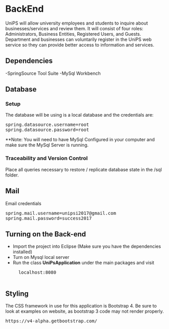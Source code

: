 # BackEnd

UniPS will allow university employees and students to inquire about businesses/services and review them.  It will consist of four roles: Administrators, Business Entities, Registered Users, and Guests. Department and businesses can voluntarily register in the UniPS web service so they can provide better access to information and services.

## Dependencies
-SpringSource Tool Suite
-MySql Workbench

## Database

### Setup
The database will be using is a local database and the credentials are:
<pre>
spring.datasource.username=root
spring.datasource.password=root
</pre>

**Note: You will need to have MySql Configured in your computer and make sure the MySql Server is running.


### Traceability and Version Control
Place all queries necessary to restore / replicate database state in the /sql folder. 

## Mail

Email credentials
<pre>
spring.mail.username=unipsi2017@gmail.com
spring.mail.password=success2017
</pre>

## Turning on the Back-end

- Import the project into Eclipse (Make sure you have the dependencies installed)
- Turn on Mysql local server
- Run the class **UniPsApplication** under the main packages and visit
	<pre>
	localhost:8080
	</pre>
	
  
## Styling

The CSS framework in use for this application is Bootstrap 4. Be sure to look at examples on website, as bootstrap 3 code may not render properly.
<pre>
https://v4-alpha.getbootstrap.com/
</pre>
